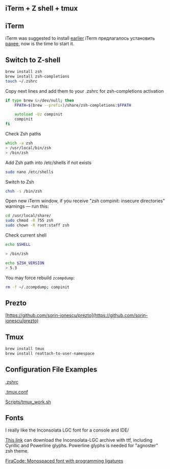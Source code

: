 ## iTerm + Z shell + tmux

## iTerm 

iTerm was suggested to install [earlier](./Apps.md)
iTerm предлагалось установить [ранее](./Apps.md), now is the time to start it.

## Switch to Z-shell

```zsh
brew install zsh
brew install zsh-completions
touch ~/.zshrc
```

Copy next lines and add them to your .zshrc for  zsh-completions activation
```zsh
if type brew &>/dev/null; then
    FPATH=$(brew --prefix)/share/zsh-completions:$FPATH

    autoload -Uz compinit
    compinit
fi
```


Check Zsh paths
```zsh
which -a zsh
> /usr/local/bin/zsh
> /bin/zsh
```

Add Zsh path into /etc/shells if not exists
```zsh
sudo nano /etc/shells
```

Switch to Zsh
```zsh
chsh -s /bin/zsh
```

Open new iTerm window, if you receive "zsh compinit: insecure directories" warnings — run this:
```zsh
cd /usr/local/share/
sudo chmod -R 755 zsh
sudo chown -R root:staff zsh
```

Check current shell
```zsh
echo $SHELL

> /bin/zsh
```

```zsh
echo $ZSH_VERSION
> 5.3
```


You may force rebuild `zcompdump`:
```zsh
rm -f ~/.zcompdump; compinit
```

## Prezto

[https://github.com/sorin-ionescu/prezto](https://github.com/sorin-ionescu/prezto)


## Tmux
```zsh
brew install tmux
brew install reattach-to-user-namespace
```


## Configuration File Examples

[.zshrc](https://raw.githubusercontent.com/asakasinsky/Development-book/master/macOS/shell/.zshrc)

[.tmux.conf](https://raw.githubusercontent.com/asakasinsky/Development-book/master/macOS/shell/.tmux.conf)

[Scripts/tmux_work.sh](https://raw.githubusercontent.com/asakasinsky/Development-book/master/macOS/shell/Scripts/tmux_work.sh  )


## Fonts

I really like the Inconsolata LGC font for a console and IDE/

[This link](https://github.com/asakasinsky/Inconsolata-LGC/archive/master.zip) can download the Inconsolata-LGC archive with ttf, including Cyrillic and Powerline glyphs.
Powerline glyphs is needed for "agnoster" zsh theme.

[FiraCode: Monospaced font with programming ligatures](https://github.com/tonsky/FiraCode)
